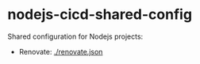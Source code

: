 # nodejs-cicd-shared-config

Shared configuration for Nodejs projects:

* Renovate: [./renovate.json](./renovate.json)

